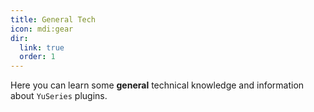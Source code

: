 ```yaml
---
title: General Tech
icon: mdi:gear
dir:
  link: true
  order: 1
---
```


Here you can learn some **general** technical knowledge and information about `YuSeries` plugins.

<div class="catalog-display-container">
  <Catalog base="/general/"/>
</div>
